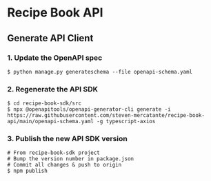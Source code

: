 # Recipe Book API

## Generate API Client
### 1. Update the OpenAPI spec
```
$ python manage.py generateschema --file openapi-schema.yaml
```

### 2. Regenerate the API SDK
```
$ cd recipe-book-sdk/src
$ npx @openapitools/openapi-generator-cli generate -i https://raw.githubusercontent.com/steven-mercatante/recipe-book-api/main/openapi-schema.yaml -g typescript-axios
```

### 3. Publish the new API SDK version
```
# From recipe-book-sdk project
# Bump the version number in package.json
# Commit all changes & push to origin
$ npm publish
```